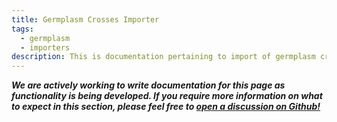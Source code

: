 ```yaml
---
title: Germplasm Crosses Importer
tags:
  - germplasm
  - importers
description: This is documentation pertaining to import of germplasm cross data into the Chado database.
---
```


***We are actively working to write documentation for this page as functionality is being developed. If you require more information on what to expect in this section, please feel free to [open a discussion on Github!](https://github.com/orgs/TripalCultivate/discussions)***
